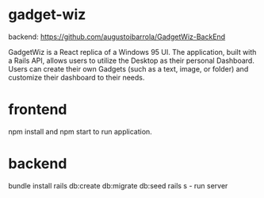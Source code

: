 # gadget-wiz

backend: https://github.com/augustoibarrola/GadgetWiz-BackEnd

GadgetWiz is a React replica of a Windows 95 UI. The application, built with a Rails API, allows users to utilize the Desktop as their personal Dashboard. Users can create their own Gadgets (such as a text, image, or folder) and customize their dashboard to their needs.

# frontend
npm install and npm start to run application.

# backend
bundle install
rails db:create db:migrate db:seed
rails s - run server

